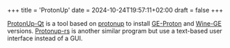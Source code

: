 +++
title = 'ProtonUp'
date = 2024-10-24T19:57:11+02:00
draft = false
+++

[ProtonUp-Qt](https://github.com/DavidoTek/ProtonUp-Qt) is a tool based on [protonup](https://github.com/AUNaseef/protonup) to install [GE-Proton](https://github.com/GloriousEggroll/proton-ge-custom) and [Wine-GE](https://github.com/GloriousEggroll/wine-ge-custom) versions. [Protonup-rs](https://github.com/auyer/Protonup-rs) is another similar program but use a text-based user interface instead of a GUI.
